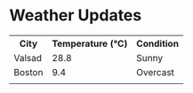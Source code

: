 # Weather Updates

<!-- WEATHER-UPDATE-START -->
<table><tr><th>City</th><th>Temperature (°C)</th><th>Condition</th></tr><tr><td>Valsad</td><td>28.8</td><td>Sunny</td></tr><tr><td>Boston</td><td>9.4</td><td>Overcast</td></tr><tr><td></td><td></td><td></td></tr></table>
<!-- WEATHER-UPDATE-END -->

